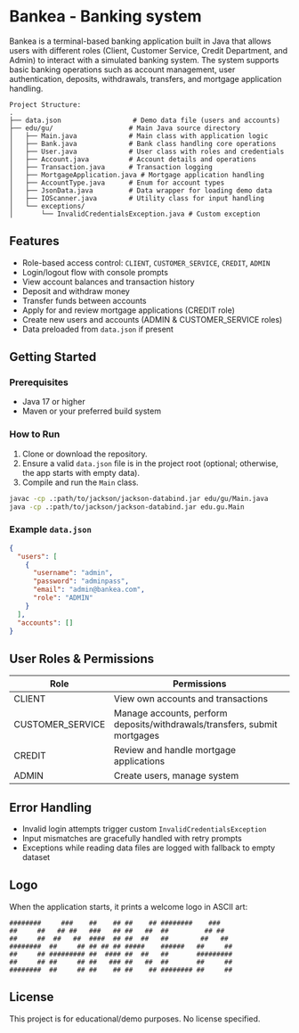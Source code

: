 # Bankea - Banking system

Bankea is a terminal-based banking application built in Java that allows users with different roles (Client, Customer Service, Credit Department, and Admin) to interact with a simulated banking system. The system supports basic banking operations such as account management, user authentication, deposits, withdrawals, transfers, and mortgage application handling.

```
Project Structure:
.
├── data.json                  # Demo data file (users and accounts)
├── edu/gu/                   # Main Java source directory
│   ├── Main.java             # Main class with application logic
│   ├── Bank.java             # Bank class handling core operations
│   ├── User.java             # User class with roles and credentials
│   ├── Account.java          # Account details and operations
│   ├── Transaction.java      # Transaction logging
│   ├── MortgageApplication.java # Mortgage application handling
│   ├── AccountType.java      # Enum for account types
│   ├── JsonData.java         # Data wrapper for loading demo data
│   ├── IOScanner.java        # Utility class for input handling
│   └── exceptions/
│       └── InvalidCredentialsException.java # Custom exception
```

## Features

- Role-based access control: `CLIENT`, `CUSTOMER_SERVICE`, `CREDIT`, `ADMIN`
- Login/logout flow with console prompts
- View account balances and transaction history
- Deposit and withdraw money
- Transfer funds between accounts
- Apply for and review mortgage applications (CREDIT role)
- Create new users and accounts (ADMIN & CUSTOMER_SERVICE roles)
- Data preloaded from `data.json` if present

## Getting Started

### Prerequisites

- Java 17 or higher
- Maven or your preferred build system

### How to Run

1. Clone or download the repository.
2. Ensure a valid `data.json` file is in the project root (optional; otherwise, the app starts with empty data).
3. Compile and run the `Main` class.

```bash
javac -cp .:path/to/jackson/jackson-databind.jar edu/gu/Main.java
java -cp .:path/to/jackson/jackson-databind.jar edu.gu.Main
```

### Example `data.json`

```json
{
  "users": [
    {
      "username": "admin",
      "password": "adminpass",
      "email": "admin@bankea.com",
      "role": "ADMIN"
    }
  ],
  "accounts": []
}
```

## User Roles & Permissions

| Role             | Permissions                                                                 |
|------------------|------------------------------------------------------------------------------|
| CLIENT           | View own accounts and transactions                                           |
| CUSTOMER_SERVICE | Manage accounts, perform deposits/withdrawals/transfers, submit mortgages   |
| CREDIT           | Review and handle mortgage applications                                      |
| ADMIN            | Create users, manage system                                                  |

## Error Handling

- Invalid login attempts trigger custom `InvalidCredentialsException`
- Input mismatches are gracefully handled with retry prompts
- Exceptions while reading data files are logged with fallback to empty dataset

## Logo

When the application starts, it prints a welcome logo in ASCII art:

```
########     ###    ##    ## ##    ## ########    ###    
##     ##   ## ##   ###   ## ##   ##  ##         ## ##   
##     ##  ##   ##  ####  ## ##  ##   ##        ##   ##  
########  ##     ## ## ## ## #####    ######   ##     ## 
##     ## ######### ##  #### ##  ##   ##       ######### 
##     ## ##     ## ##   ### ##   ##  ##       ##     ## 
########  ##     ## ##    ## ##    ## ######## ##     ## 
```

## License

This project is for educational/demo purposes. No license specified.
